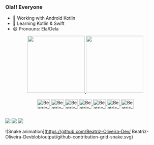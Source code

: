 ### Ola!! Everyone

- 🔭 Working with Android Kotlin
- 🌱 Learning Kotlin & Swift
- 😄 Pronouns: Ela/Dela

<div align="center">
  <a href="https://github.com/Beatriz-Oliveira-Dev">
  <img height="180em" src="https://github-readme-stats.vercel.app/api?username=Beatriz-Oliveira-Dev&show_icons=true&theme=dracula&include_all_commits=true&count_private=true"/>
  <img height="180em" src="https://github-readme-stats.vercel.app/api/top-langs/?username=Beatriz-Oliveira-Dev&layout=compact&langs_count=7&theme=dracula"/>
</div>

<div align="center" style="display: inline_block"><br>
  <img align="center" alt="Beatriz-Android" height="30" width="40" src="https://cdn.jsdelivr.net/gh/devicons/devicon/icons/android/android-original.svg">
  <img align="center" alt="Beatriz-Firebase" height="30" width="40" src="https://cdn.jsdelivr.net/gh/devicons/devicon/icons/firebase/firebase-plain.svg">
  <img align="center" alt="Beatriz-Java" height="30" width="40" src="https://cdn.jsdelivr.net/gh/devicons/devicon/icons/java/java-original.svg">
  <img align="center" alt="Beatriz-Kotlin" height="30" width="40" src="https://cdn.jsdelivr.net/gh/devicons/devicon/icons/kotlin/kotlin-original.svg">
  <img align="center" alt="Beatriz-Html" height="30" width="40" src="https://cdn.jsdelivr.net/gh/devicons/devicon/icons/html5/html5-original.svg">
  <img align="center" alt="Beatriz-Css" height="30" width="40" src="https://cdn.jsdelivr.net/gh/devicons/devicon/icons/css3/css3-original.svg">
  <img align="center" alt="Beatriz-Angular" height="30" width="40" src="https://cdn.jsdelivr.net/gh/devicons/devicon/icons/angularjs/angularjs-original.svg">
</div>

 ##
 
<div> 
  <a href="https://www.instagram.com/beatrizlso" target="_blank"><img src="https://img.shields.io/badge/-Instagram-%23E4405F?style=for-the-badge&logo=instagram&logoColor=white" target="_blank"></a>
  <a href = "mailto:beatrizlimaoliveira1999@gmail.com"><img src="https://img.shields.io/badge/-Gmail-%23333?style=for-the-badge&logo=gmail&logoColor=white" target="_blank"></a>
  <a href="https://www.linkedin.com/in/beatrizlsoliveira" target="_blank"><img src="https://img.shields.io/badge/-LinkedIn-%230077B5?style=for-the-badge&logo=linkedin&logoColor=white" target="_blank"></a> 
 
  ![Snake animation](https://github.com/Beatriz-Oliveira-Dev/ Beatriz-Oliveira-Devblob/output/github-contribution-grid-snake.svg)
 
</div>
